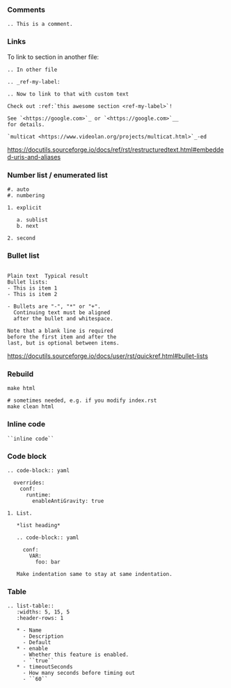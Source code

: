 ### Comments

```
.. This is a comment.
```


### Links

To link to section in another file:

```
.. In other file

.. _ref-my-label:

.. Now to link to that with custom text

Check out :ref:`this awesome section <ref-my-label>`!
```

```
See `<https://google.com>`_ or `<https://google.com>`__
for details.

`multicat <https://www.videolan.org/projects/multicat.html>`_-ed
```

https://docutils.sourceforge.io/docs/ref/rst/restructuredtext.html#embedded-uris-and-aliases


### Number list / enumerated list

```
#. auto
#. numbering

1. explicit

   a. sublist
   b. next

2. second
```


### Bullet list

```

Plain text  Typical result
Bullet lists:
- This is item 1
- This is item 2

- Bullets are "-", "*" or "+".
  Continuing text must be aligned
  after the bullet and whitespace.

Note that a blank line is required
before the first item and after the
last, but is optional between items.
```

https://docutils.sourceforge.io/docs/user/rst/quickref.html#bullet-lists


### Rebuild

```
make html

# sometimes needed, e.g. if you modify index.rst
make clean html
```


### Inline code

```
``inline code``
```


### Code block

```
.. code-block:: yaml

  overrides:
    conf:
      runtime:
        enableAntiGravity: true

1. List.

   *list heading*

   .. code-block:: yaml

     conf:
       VAR:
         foo: bar

   Make indentation same to stay at same indentation.
```


### Table

```
.. list-table::
   :widths: 5, 15, 5
   :header-rows: 1

   * - Name
     - Description
     - Default
   * - enable
     - Whether this feature is enabled.
     - ``true``
   * - timeoutSeconds
     - How many seconds before timing out
     - ``60``
```